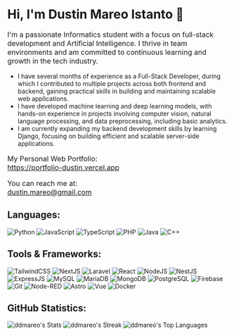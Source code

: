 <h1>Hi, I'm Dustin Mareo Istanto 👋</h1>

<p style="font-size: 1rem">
  I'm a passionate Informatics student with a focus on full-stack development and Artificial Intelligence. I thrive in team environments and am committed to continuous learning and growth in the tech industry.
</p>
<ul>
<li>I have several months of experience as a Full-Stack Developer, during which I contributed to multiple projects across both frontend and backend, gaining practical skills in building and maintaining scalable web applications. </li>
<li>I have developed machine learning and deep learning models, with hands-on experience in projects involving computer vision, natural language processing, and data preprocessing, including basic analytics. </li>
<li>I am currently expanding my backend development skills by learning Django, focusing on building efficient and scalable server-side applications. </li>
</ul>

<p style="font-size: 1rem">
  My Personal Web Portfolio:<br>
  <a href="https://portfolio-dustin.vercel.app/">https://portfolio-dustin.vercel.app</a>
</p>
<p style="font-size: 1rem">
  You can reach me at:<br>
  <a href="mailto:dustin.mareo@gmail.com">dustin.mareo@gmail.com</a>
</p>

## Languages:

![Python](https://img.shields.io/badge/Python-%233670A0.svg?style=flat&logo=python&logoColor=%23ffdd54)
![JavaScript](https://img.shields.io/badge/JavaScript-%23323330.svg?style=flat&logo=javascript&logoColor=%23F7DF1E)
![TypeScript](https://img.shields.io/badge/TypeScript-%23007ACC.svg?style=flat&logo=typescript&logoColor=white)
![PHP](https://img.shields.io/badge/PHP-%23777BB4.svg?style=flat&logo=php&logoColor=white)
![Java](https://img.shields.io/badge/Java-%23ED8B00.svg?style=flat&logo=java&logoColor=white)
![C++](https://img.shields.io/badge/C++-%2300599C.svg?style=flat&logo=c%2B%2B&logoColor=white)

## Tools & Frameworks:

![TailwindCSS](https://img.shields.io/badge/TailwindCSS-%2338B2AC.svg?style=flat&logo=tailwind-css&logoColor=white)
![NextJS](https://img.shields.io/badge/NextJS-000000.svg?style=flat&logo=next.js&logoColor=white)
![Laravel](https://img.shields.io/badge/Laravel-%23FF2D20.svg?style=flat&logo=laravel&logoColor=white)
![React](https://img.shields.io/badge/ReactJS-%2320232a.svg?style=flat&logo=react&logoColor=%2361DAFB)
![NodeJS](https://img.shields.io/badge/Node.JS-%236DA55F.svg?style=flat&logo=node.js&logoColor=white)
![NestJS](https://img.shields.io/badge/NestJS-%23E0234E.svg?style=flat&logo=nestjs&logoColor=white)
![ExpressJS](https://img.shields.io/badge/ExpressJS-%23000000.svg?style=flat&logo=express&logoColor=white)
![MySQL](https://img.shields.io/badge/MySQL-%234479A1.svg?style=flat&logo=mysql&logoColor=white)
![MariaDB](https://img.shields.io/badge/MariaDB-%2318A5A1.svg?style=flat&logo=mariadb&logoColor=white)
![MongoDB](https://img.shields.io/badge/MongoDB-%2347A248.svg?style=flat&logo=mongodb&logoColor=white)
![PostgreSQL](https://img.shields.io/badge/PostgreSQL-%23315792.svg?style=flat&logo=postgresql&logoColor=white)
![Firebase](https://img.shields.io/badge/Firebase-%23FFCA28.svg?style=flat&logo=firebase&logoColor=white)
![Git](https://img.shields.io/badge/Git-%23F1502F.svg?style=flat&logo=git&logoColor=white)
![Node-RED](https://img.shields.io/badge/Node%20RED-%23E12B33.svg?style=flat&logo=node-red&logoColor=white)
![Astro](https://img.shields.io/badge/Astro-%23FF5B00.svg?style=flat&logo=astro&logoColor=white)
![Vue](https://img.shields.io/badge/Vue.js-%234FC08D.svg?style=flat&logo=vue.js&logoColor=white)
![Docker](https://img.shields.io/badge/Docker-%230db7ed.svg?style=flat&logo=docker&logoColor=white)

## GitHub Statistics:
![ddmareo's Stats](https://github-readme-stats.vercel.app/api?username=ddmareo&theme=vue&show_icons=true&hide_border=true&count_private=true)
![ddmareo's Streak](https://github-readme-streak-stats.herokuapp.com/?user=ddmareo&theme=vue&hide_border=true)
![ddmareo's Top Languages](https://github-readme-stats.vercel.app/api/top-langs/?username=ddmareo&theme=vue&show_icons=true&hide_border=true&layout=compact)
</div>
